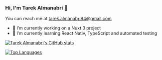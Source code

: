 ### Hi, I'm Tarek Almanabri 👋

You can reach me at tarek.almanabri94@gmail.com

- 🚧  I’m currently working on a Nuxt 3 project
- 🔬  I’m currently learning React Nativ, TypeScript and automated testing

[![Tarek Almanabri's GitHub stats](https://github-readme-stats.vercel.app/api?username=tarekalmanabri&hide_rank=1&layout=compact)](https://github.com/tarekalmanabri/github-readme-stats)

[![Top Languages](https://github-readme-stats.vercel.app/api/top-langs/?username=tarekalmanabri&layout=compact)](https://github.com/tarekalmanabri/github-readme-stats)
